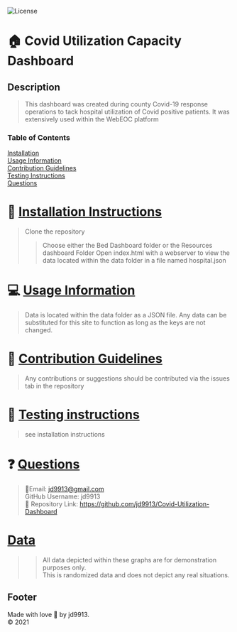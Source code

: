 

![License](https://img.shields.io/badge/License--blue.svg)

:house: Covid Utilization Capacity Dashboard <br>
==

Description
--
>This dashboard was created during county Covid-19 response operations to tack hospital utilization of Covid positive patients.  It was extensively used within the WebEOC platform<br>

### Table of Contents
[Installation](#install)<br>
[Usage Information](#usage)</a><br>
[Contribution Guidelines](#contribute)<br>
[Testing Instructions](#test)<br>
[Questions](#quest)<br>

:memo: [Installation Instructions](install)
========
>Clone the repository
>> Choose either the Bed Dashboard folder or the Resources dashboard Folder
>> Open index.html with a webserver to view the data located within the data folder in a file named hospital.json

:computer: [Usage Information](usage)
===
>Data is located within the data folder as a JSON file.  Any data can be substituted for this site to function as long as the keys are not changed.

:incoming_envelope: [Contribution Guidelines](contribute)
==
>Any contributions or suggestions should be contributed via the issues tab in the repository

:notebook: [Testing instructions](test)
==
>see installation instructions

:question: [Questions](quest)
==
>:email:Email: jd9913@gmail.com<br>
>GitHub Username: jd9913<br>
>:link: Repository Link: https://github.com/jd9913/Covid-Utilization-Dashboard<br>

[Data](#data)
==
>>All data depicted within these graphs are for demonstration purposes only.  
This is randomized data and does not depict any real situations.


Footer
--

Made with love :gift_heart: by jd9913.<br>:copyright: 2021

        
